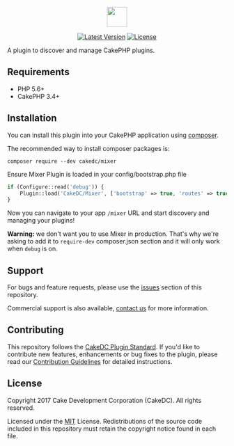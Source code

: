 <p align="center"><img src="http://21d604f1f8eef14e4b21-06ee1d56e12597daffea8bb763711d95.r1.cf2.rackcdn.com/Mixer-CakePHP-Logo-Color.svg" height="46"></p>

<p align="center">
<a href="https://packagist.org/packages/CakeDC/mixer"><img src="https://poser.pugx.org/CakeDC/mixer/v/stable.png" alt="Latest Version"></a>
<a href="https://packagist.org/packages/CakeDC/mixer"><img src="https://poser.pugx.org/CakeDC/mixer/license.svg" alt="License"></a>
</p>

A plugin to discover and manage CakePHP plugins.

Requirements
------------

* PHP 5.6+
* CakePHP 3.4+

Installation
-------

You can install this plugin into your CakePHP application using [composer](http://getcomposer.org/doc/00-intro.md).

The recommended way to install composer packages is:

```
composer require --dev cakedc/mixer
```

Ensure Mixer Plugin is loaded in your config/bootstrap.php file

```php
if (Configure::read('debug')) {
    Plugin::load('CakeDC/Mixer', ['bootstrap' => true, 'routes' => true]);
}
```

Now you can navigate to your app `/mixer` URL and start discovery and managing your plugins!

**Warning:** we don't want you to use Mixer in production. That's why we're asking to add it to `require-dev` composer.json section and it will only work when `debug` is on.

Support
-------

For bugs and feature requests, please use the [issues](https://github.com/CakeDC/mixer/issues) section of this repository.

Commercial support is also available, [contact us](https://www.cakedc.com/contact) for more information.

Contributing
------------

This repository follows the [CakeDC Plugin Standard](https://www.cakedc.com/plugin-standard). If you'd like to contribute new features, enhancements or bug fixes to the plugin, please read our [Contribution Guidelines](https://www.cakedc.com/contribution-guidelines) for detailed instructions.

License
-------

Copyright 2017 Cake Development Corporation (CakeDC). All rights reserved.

Licensed under the [MIT](http://www.opensource.org/licenses/mit-license.php) License. Redistributions of the source code included in this repository must retain the copyright notice found in each file.
